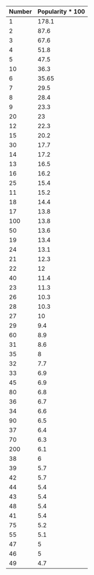 Number | Popularity * 100
--- | ---
1 | 178.1
2 | 87.6
3 | 67.6
4 | 51.8
5 | 47.5
10 | 36.3
6 | 35.65
7 | 29.5
8 | 28.4
9 | 23.3
20 | 23
12 | 22.3
15 | 20.2
30 | 17.7
14 | 17.2
13 | 16.5
16 | 16.2
25 | 15.4
11 | 15.2
18 | 14.4
17 | 13.8
100 | 13.8
50 | 13.6
19 | 13.4
24 | 13.1
21 | 12.3
22 | 12
40 | 11.4
23 | 11.3
26 | 10.3
28 | 10.3
27 | 10
29 | 9.4
60 | 8.9
31 | 8.6
35 | 8
32 | 7.7
33 | 6.9
45 | 6.9
80 | 6.8
36 | 6.7
34 | 6.6
90 | 6.5
37 | 6.4
70 | 6.3
200 | 6.1
38 | 6
39 | 5.7
42 | 5.7
44 | 5.4
43 | 5.4
48 | 5.4
41 | 5.4
75 | 5.2
55 | 5.1
47 | 5
46 | 5
49 | 4.7

